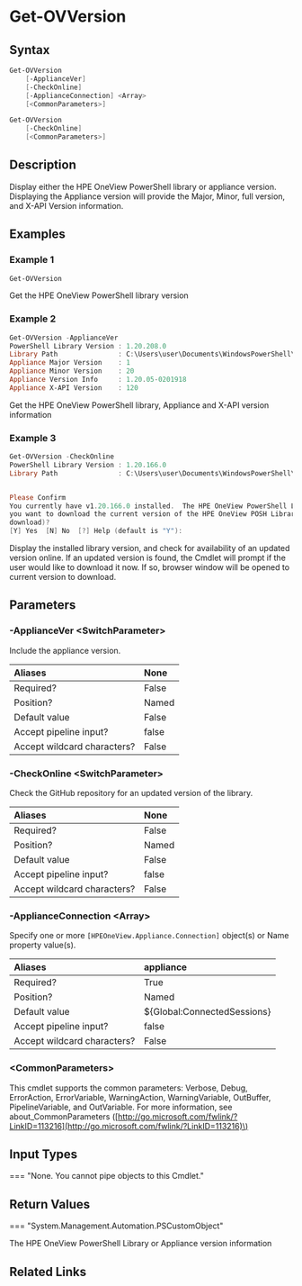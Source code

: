 ﻿---
description: Display library component versions.
---

# Get-OVVersion

## Syntax

```powershell
Get-OVVersion
    [-ApplianceVer]
    [-CheckOnline]
    [-ApplianceConnection] <Array>
    [<CommonParameters>]
```

```powershell
Get-OVVersion
    [-CheckOnline]
    [<CommonParameters>]
```

## Description

Display either the HPE OneView PowerShell library or appliance version.  Displaying the Appliance version will provide the Major, Minor, full version, and X-API Version information.

## Examples

###  Example 1 

```powershell
Get-OVVersion
```

Get the HPE OneView PowerShell library version

###  Example 2 

```powershell
Get-OVVersion -ApplianceVer
PowerShell Library Version : 1.20.208.0
Library Path               : C:\Users\user\Documents\WindowsPowerShell\Modules\HPEOneView.120
Appliance Major Version    : 1
Appliance Minor Version    : 20
Appliance Version Info     : 1.20.05-0201918
Appliance X-API Version    : 120
```

Get the HPE OneView PowerShell library, Appliance and X-API version information

###  Example 3 

```powershell
Get-OVVersion -CheckOnline
PowerShell Library Version : 1.20.166.0
Library Path               : C:\Users\user\Documents\WindowsPowerShell\Modules\HPEOneView.120


Please Confirm
You currently have v1.20.166.0 installed.  The HPE OneView PowerShell Library v1.20.208.0 was found that is newer.  Do
you want to download the current version of the HPE OneView POSH Library (will open your web browser for you to
download)?
[Y] Yes  [N] No  [?] Help (default is "Y"):
```

Display the installed library version, and check for availability of an updated version online. If an updated version is found, the Cmdlet will prompt if the user would like to download it now. If so, browser window will be opened to current version to download.

## Parameters

### -ApplianceVer &lt;SwitchParameter&gt;

Include the appliance version.

| Aliases | None |
| :--- | :--- |
| Required? | False |
| Position? | Named |
| Default value | False |
| Accept pipeline input? | false |
| Accept wildcard characters? | False |

### -CheckOnline &lt;SwitchParameter&gt;

Check the GitHub repository for an updated version of the library.

| Aliases | None |
| :--- | :--- |
| Required? | False |
| Position? | Named |
| Default value | False |
| Accept pipeline input? | false |
| Accept wildcard characters? | False |

### -ApplianceConnection &lt;Array&gt;

Specify one or more `[HPEOneView.Appliance.Connection]` object(s) or Name property value(s).

| Aliases | appliance |
| :--- | :--- |
| Required? | True |
| Position? | Named |
| Default value | ${Global:ConnectedSessions} |
| Accept pipeline input? | false |
| Accept wildcard characters? | False |

### &lt;CommonParameters&gt;

This cmdlet supports the common parameters: Verbose, Debug, ErrorAction, ErrorVariable, WarningAction, WarningVariable, OutBuffer, PipelineVariable, and OutVariable. For more information, see about\_CommonParameters \([http://go.microsoft.com/fwlink/?LinkID=113216](http://go.microsoft.com/fwlink/?LinkID=113216)\)

## Input Types

=== "None.  You cannot pipe objects to this Cmdlet."
 

 

## Return Values

=== "System.Management.Automation.PSCustomObject"
 
The HPE OneView PowerShell Library or Appliance version information
 

## Related Links

